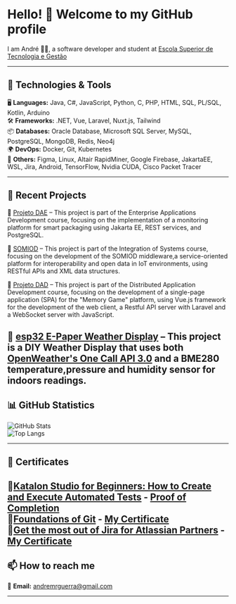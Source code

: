 # Hello! 👋 Welcome to my GitHub profile

I am André 👨‍💻, a software developer and student at [Escola Superior de Tecnologia e Gestão](https://www.ipleiria.pt/estg/) 

---

## 🔧 Technologies & Tools
🖥️ **Languages:** Java, C#, JavaScript, Python, C, PHP, HTML, SQL, PL/SQL, Kotlin, Arduino  
🛠️ **Frameworks:** .NET, Vue, Laravel, Nuxt.js, Tailwind  
📦 **Databases:** Oracle Database, Microsoft SQL Server, MySQL, PostgreSQL, MongoDB, Redis, Neo4j  
🌍 **DevOps:** Docker, Git, Kubernetes  
🎨 **Others:** Figma, Linux, Altair RapidMiner, Google Firebase, JakartaEE, WSL, Jira, Android, TensorFlow, Nvidia CUDA, Cisco Packet Tracer

---

## 📌 Recent Projects  
🔹 [Projeto DAE](https://github.com/AndreGuerra20/ProjetoDAE) – This project is part of the Enterprise Applications Development course, focusing on the implementation of a monitoring platform for smart packaging using Jakarta EE, REST services, and PostgreSQL.  

🔹 [SOMIOD](https://github.com/ddinis-pt/IS) – This project is part of the Integration of Systems course, focusing on the development of the SOMIOD middleware,a service-oriented platform for interoperability and open data in IoT environments, using RESTful APIs and XML data structures. 

🔹 [Projeto DAD](https://github.com/ddinis-pt/DAD) – This project is part of the Distributed Application Development course, focusing on the development of a single-page application (SPA) for the "Memory Game" platform, using Vue.js framework for the development of the web client, a Restful API server with Laravel and a WebSocket server with JavaScript.  

🔹 [esp32 E-Paper Weather Display](https://github.com/AndreGuerra20/esp32-e-paper-wpd) – This project is a DIY Weather Display that uses both [OpenWeather's One Call API 3.0](https://openweathermap.org/api) and a BME280 temperature,pressure and humidity sensor for indoors readings.
---

## 📊 GitHub Statistics
![GitHub Stats](https://github-readme-stats.vercel.app/api?username=AndreGuerra20&show_icons=true&theme=radical)  
![Top Langs](https://github-readme-stats.vercel.app/api/top-langs/?username=AndreGuerra20&layout=compact&theme=radical)  

---

## 📜 Certificates
🔹[Katalon Studio for Beginners: How to Create and Execute Automated Tests](https://academy.katalon.com/courses/create-execute-automated-tests/) - [Proof of Completion](https://github.com/AndreGuerra20/AndreGuerra20/blob/main/Certificates/KatalonStudioCertificate.png)  
🔹[Foundations of Git](https://learn.gitkraken.com/courses/git-foundations) - [My Certificate](https://github.com/AndreGuerra20/AndreGuerra20/blob/main/Certificates/GitKrakenCertificate.pdf)  
🔹[Get the most out of Jira for Atlassian Partners](https://university.atlassian.com/student/path/815443-get-the-most-out-of-jira-for-atlassian-partners?enrollment_id=345343242) - [My Certificate](https://github.com/AndreGuerra20/AndreGuerra20/blob/main/Certificates/GetTheMostOutOfJiraCertificate.png)  
---

## 📫 How to reach me  
📩 **Email:** [andremrguerra@gmail.com](mailto:andremrguerra@gmail.com) 
<!--
💼 **LinkedIn:** 
🌍 **Portfolio:** -->

--- 
